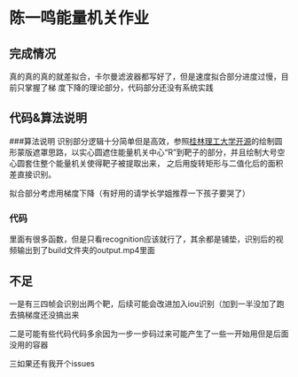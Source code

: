 # 陈一鸣能量机关作业
## 完成情况
  真的真的真的就差拟合，卡尔曼滤波器都写好了，但是速度拟合部分进度过慢，目前只掌握了梯
  度下降的理论部分，代码部分还没有系统实践
## 代码&算法说明
###算法说明
  识别部分逻辑十分简单但是高效，参照[桂林理工大学开源](https://github.com/DH13768095744/RM_Buff_Tracker_GUT/blob/main/readme.md)的绘制圆形蒙版遮罩思路，以实心圆遮住能量机关中心“R”到靶子的部分，并且绘制大号空心圆套住整个能量机关使得靶子被提取出来，
  之后用旋转矩形与二值化后的面积差直接识别。
  
  拟合部分考虑用梯度下降（有好用的请学长学姐推荐一下孩子要哭了）
### 代码
  里面有很多函数，但是只看recognition应该就行了，其余都是铺垫，识别后的视频输出到了build文件夹的output.mp4里面
## 不足
一是有三四帧会识别出两个靶，后续可能会改进加入iou识别（加到一半没加了跑去搞梯度还没搞出来

二是可能有些代码代码多余因为一步一步码过来可能产生了一些一开始用但是后面没用的容器

三如果还有我开个issues

  
  
